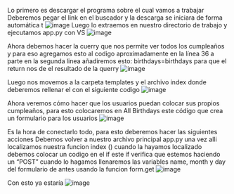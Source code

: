 Lo primero es descargar el programa sobre el cual vamos a trabajar  Deberemos pegar el link en el buscador y la descarga se iniciara de forma automática t
![image](https://github.com/Lem151/Flask/assets/114771568/988f5eb1-81d8-4fff-907b-adb9ba3b0f37)
Luego lo extraemos en nuestro directorio de trabajo y ejecutamos app.py con VS 
![image](https://github.com/Lem151/Flask/assets/114771568/b004858b-3618-4805-9ae2-499cffb0ea2b)

Ahora debemos hacer la cuerry que nos permite ver todos los cumpleaños y para eso agregamos esto al codigo aproximadamente en la línea 36 a parte en la segunda linea añadiremos esto: birthdays=birthdays para que el return nos de el resultado de la querry
![image](https://github.com/Lem151/Flask/assets/114771568/70ccf5ce-ac5e-4662-80ea-213d31d34e5a)

Luego nos movemos a la carpeta templates y el archivo index donde deberemos rellenar el <tbody> con el siguiente codigo 
![image](https://github.com/Lem151/Flask/assets/114771568/ea360558-03fb-4f59-9064-7a7b9149575d)

Ahora veremos cómo hacer que los usuarios puedan colocar sus propios cumpleaños, para esto colocaremos en All Birthdays este código que crea un formulario para los usuarios
![image](https://github.com/Lem151/Flask/assets/114771568/60b33801-bd83-48ce-9afd-5619e44e41c6)

Es la hora de conectarlo todo, para esto deberemos hacer las siguientes acciones  Debemos volver a nuestro archivo principal app.py una vez alli localizamos nuestra funcion index () cuando la hayamos localizado debemos colocar un codigo en el if  este if verifica que estemos haciendo un “POST” cuando lo hagamos llenaremos las variables name, month y day del formulario de antes usando la funcion form.get 
![image](https://github.com/Lem151/Flask/assets/114771568/a3be4f41-52a0-4c11-86af-d27738d48ca7)

Con esto ya estaría 
![image](https://github.com/Lem151/Flask/assets/114771568/83eb2572-9642-4816-84a6-f2190d97a352)

